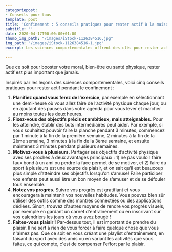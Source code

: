 ```yaml
---
categoriepost:
- Conseils pour tous
template: post
title: 'Confinement : 5 conseils pratiques pour rester actif à la maison'
subtitle: ''
date: 2020-04-17T00:00:00+01:00
thumb_img_path: "/images/iStock-1126384516.jpg"
img_path: "/images/iStock-1126384516-1.jpg"
excerpt: Les sciences comportementales offrent des clés pour rester actifs.

---
```

Que ce soit pour booster votre moral, bien-être ou santé physique, rester actif est plus important que jamais.

Inspirés par les leçons des sciences comportementales, voici cinq conseils pratiques pour rester actif pendant le confinement :

1. **Planifiez quand vous ferez de l’exercice**, par exemple en sélectionnant une demi-heure où vous allez faire de l’activité physique chaque jour, ou en ajoutant des pauses dans votre agenda pour vous lever et marcher au moins toutes les deux heures.
2. **Fixez-vous des objectifs précis et ambitieux, mais atteignables.** Pour les atteindre, établir des buts intermédiaires peut aider. Par exemple, si vous souhaitez pouvoir faire la planche pendant 3 minutes, commencez par 1 minute à la fin de la première semaine, 2 minutes à la fin de la 2ème semaine, 3 minutes à la fin de la 3ème semaine, et ensuite maintenez 3 minutes pendant plusieurs semaines.
3. **Motivez-vous à plusieurs.** Partager ses objectifs d’activité physique avec ses proches à deux avantages principaux : 1) ne pas vouloir faire faux bond à un ami ou perdre la face permet de se motiver, et 2) faire du sport à plusieurs est une source de plaisir, et on sait qu’il est beaucoup plus simple d’atteindre ses objectifs lorsqu’on s’amuse! Faire participer vos enfants peut aussi être un bon moyen de s’amuser et de se défouler tous ensemble.
4. **Notez vos progrès.** Suivre vos progrès est gratifiant et vous encouragera à maintenir vos nouvelles habitudes. Vous pouvez bien sûr utiliser des outils comme des montres connectées ou des applications dédiées. Sinon, trouvez d'autres moyens de rendre vos progrès visuels, par exemple en gardant un carnet d'entraînement ou en inscrivant sur vos calendriers les jours où vous avez bougé !
5. **Faites-vous plaisir !** Par-dessus tout, il est important de prendre du plaisir. Il ne sert à rien de vous forcer à faire quelque chose que vous n'aimez pas. Que ce soit en vous créant une playlist d'entraînement, en faisant du sport avec des amis ou en variant les activités que vous faites, ce qui compte, c'est de compenser l'effort par le plaisir. 
